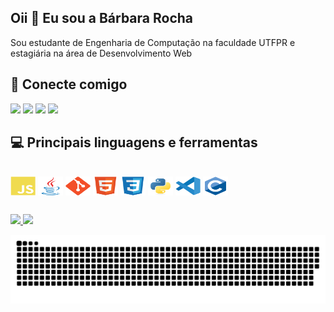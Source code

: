 ## Oii 👋 Eu sou a Bárbara Rocha 

Sou estudante de Engenharia de Computação na faculdade UTFPR e estagiária na área de Desenvolvimento Web

## 📌 Conecte comigo
<div>
  
 <a href="https://www.linkedin.com/in/bárbara-eduarda-rocha-a6205a213/" target="_blank"><img src="https://img.shields.io/badge/-LinkedIn-%230077B5?style=for-the-badge&logo=linkedin&logoColor=white" target="_blank"></a> 
  <a href="https://instagram.com/barbararocha__" target="_blank"><img src="https://img.shields.io/badge/-Instagram-%23E4405F?style=for-the-badge&logo=instagram&logoColor=white"        target="_blank"></a>
   <a href = "barbara.edu.rocha13@gmail.com"><img src="https://img.shields.io/badge/-Gmail-%23333?style=for-the-badge&logo=gmail&logoColor=white" target="_blank"></a>
   <a href="https://discord.com/channels/@me" target="_blank"><img src="https://img.shields.io/badge/Discord-7289DA?style=for-the-badge&logo=discord&logoColor=white" target="_blank"></a> 
</div>

## 💻 Principais linguagens e ferramentas
<div style="display: inline_block"><br>
  
  <img align="center" alt="Barbara-Js" height="30" width="40" src="https://raw.githubusercontent.com/devicons/devicon/master/icons/javascript/javascript-plain.svg">
  <img align="center" alt="Barbara-Java" height="30" width="40" src="https://github.com/devicons/devicon/blob/master/icons/java/java-original.svg"> 
  <img align="center" alt="Barbara-Git" height="30" width="40" src="https://github.com/devicons/devicon/blob/master/icons/git/git-original.svg">
  <img align="center" alt="Barbara-HTML" height="30" width="40" src="https://raw.githubusercontent.com/devicons/devicon/master/icons/html5/html5-original.svg">
  <img align="center" alt="Barbara-CSS" height="30" width="40" src="https://raw.githubusercontent.com/devicons/devicon/master/icons/css3/css3-original.svg">
  <img align="center" alt="Barbara-Python" height="30" width="40" src="https://raw.githubusercontent.com/devicons/devicon/master/icons/python/python-original.svg">
  <img align="center" alt="Barbara-VSCode" height="30" width="40" src="https://github.com/devicons/devicon/blob/master/icons/vscode/vscode-original.svg">
  <img align="center" alt="Barbara-C" height="30" width="40" src="https://github.com/devicons/devicon/blob/master/icons/c/c-original.svg">
  
</div>

##


<div>
  <a href="https://github.com/eduarda-rocha">
  <img height="145em" src="https://github-readme-stats.vercel.app/api?username=eduarda-rocha&show_icons=true&theme=dracula&include_all_commits=true&count_private=true"/>
  <img height="145em" src="https://github-readme-stats.vercel.app/api/top-langs/?username=eduarda-rocha&layout=compact&langs_count=7&theme=dracula"/>
</div>

![Snake animation](https://github.com/eduarda-rocha/eduarda-rocha/blob/output/github-contribution-grid-snake.svg)

